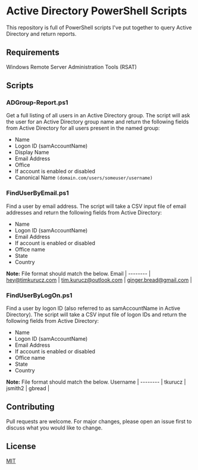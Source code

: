 # Active Directory PowerShell Scripts

This repository is full of PowerShell scripts I've put together to query Active Directory and return reports.

## Requirements

Windows Remote Server Administration Tools (RSAT)

## Scripts

### ADGroup-Report.ps1

Get a full listing of all users in an Active Directory group.  The script will ask the user for an Active Directory group name and return the following fields from Active Directory for all users present in the named group:

- Name
- Logon ID (samAccountName)
- Display Name
- Email Address
- Office 
- If account is enabled or disabled
- Canonical Name `(domain.com/users/someuser/username)`

### FindUserByEmail.ps1

Find a user by email address.  The script will take a CSV input file of email addresses and return the following fields from Active Directory:

- Name
- Logon ID (samAccountName)
- Email Address
- If account is enabled or disabled
- Office name
- State
- Country

**Note:** File format should match the below.
Email |
-------- |
hey@timkurucz.com |
tim.kurucz@outlook.com |
ginger.bread@gmail.com |

### FindUserByLogOn.ps1

Find a user by logon ID (also referred to as samAccountName in Active Directory).  The script will take a CSV input file of logon IDs and return the following fields from Active Directory:

- Name
- Logon ID (samAccountName)
- Email Address
- If account is enabled or disabled
- Office name
- State
- Country

**Note:** File format should match the below.
Username |
-------- |
tkurucz |
jsmith2 |
gbread |



## Contributing
Pull requests are welcome. For major changes, please open an issue first to discuss what you would like to change.

## License
[MIT](https://choosealicense.com/licenses/mit/)


